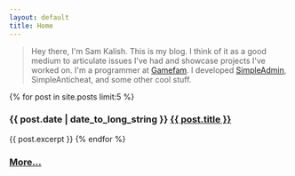 ```yaml
---
layout: default
title: Home
---
```


> Hey there, I'm Sam Kalish. This is my blog. I think of it as a good medium to articulate issues I've had and showcase projects I've worked on.
> I'm a programmer at [Gamefam](https://gamefam.com/). I developed [SimpleAdmin](https://github.com/crywink/SimpleAdmin), SimpleAnticheat, and some other cool stuff.

{% for post in site.posts limit:5 %}
### {{ post.date | date_to_long_string }} <a href="{{ post.url }}">{{ post.title }}</a>
{{ post.excerpt }}
{% endfor %}

### [More...](/archives/)
